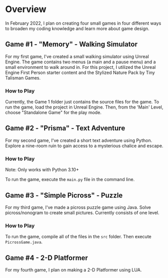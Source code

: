 # Overview
In February 2022, I plan on creating four small games in four different ways to broaden my coding knowledge and learn more about game design.

## Game #1 - "Memory" - Walking Simulator
For my first game, I've created a small walking simulator using Unreal Engine. The game contains two menus (a main and a pause menu) and a small environment to walk around in. For this project, I utilized the Unreal Engine First Person starter content and the Stylized Nature Pack by Tiny Talisman Games. 
### How to Play
Currently, the Game 1 folder just contains the source files for the game. To run the game, load the project in Unreal Engine. Then, from the 'Main' Level, choose "Standalone Game" for the play mode. 

## Game #2 - "Prisma" - Text Adventure
For my second game, I've created a short text adventure using Python. Explore a nine-room ruin to gain access to a mysterious chalice and escape.
### How to Play
Note: Only works with Python 3.10+

To run the game, execute the `main.py` file in the command line.

## Game #3 - "Simple Picross" - Puzzle
For my third game, I've made a picross puzzle game using Java. Solve picross/nonogram to create small pictures. Currently consists of one level.
### How to Play
To run the game, compile all of the files in the `src` folder. Then execute `PicrossGame.java`.

## Game #4 - 2-D Platformer
For my fourth game, I plan on making a 2-D Platformer using LUA.
